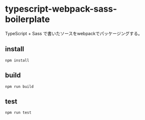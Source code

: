 typescript-webpack-sass-boilerplate
========

TypeScript + Sass で書いたソースをwebpackでパッケージングする。

## install

```
npm install
```

## build

```
npm run build
```

## test

```
npm run test
```
